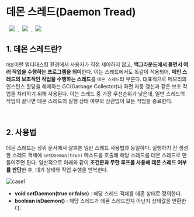 # 데몬 스레드(Daemon Tread)
<a href="http://melonicedlatte.com/">
    <img src="https://img.shields.io/badge/Java-red"
        style="height : auto; margin-left : 8px; margin-right : 8px;"/>
    <img src="https://img.shields.io/badge/Thread-orange"
        style="height : auto; margin-left : 8px; margin-right : 8px;"/>
    <img src="https://img.shields.io/badge/Daemon-yellow"
        style="height : auto; margin-left : 8px; margin-right : 8px;"/>
</a>

## 1. 데몬 스레드란?
`데몬`이란 멀티태스킹 환경에서 사용자가 직접 제어하지 않고, **백그라운드에서 돌면서 여러 작업을 수행하는 프로그램을 의미**한다.
이는 스레드에서도 똑같이 적용되어, **메인 스레드의 보조적인 작업을 수행하는 스레드**를 `데몬 스레드`라 부른다. 대표적으로 메모리의 
인스턴스 할당을 해제하는 GC(Garbage Collector)나 화면 자동 갱신과 같은 보조 작업을 처리하기 위해 사용된다. 이는 스레드 중 
가장 우선순위가 낮은데, 일반 스레드의 작업이 끝나면 데몬 스레드의 실행 상태 여부와 상관없이 모든 작업을 종료한다.

<br>

## 2. 사용법
데몬 스레드는 상위 문서에서 살펴본 일반 스레드 사용법과 동일하다. 실행하기 전 생성한 스레드 객체에 `setDaemon(true)` 메소드를 호출해 
해당 스레드를 데몬 스레드로 만들어주면 된다. 일반적으로 아래와 같이 **조건문과 무한 루프를 사용해 데몬 스레드 여부를 판단**한 후, 대기 
상태와 작업 수행을 반복한다. 

![case1](https://user-images.githubusercontent.com/78818063/178424228-f627d6ca-f441-4af9-ae35-2696355f39f0.png)

* **void setDaemon(true or false)** : 해당 스레드 객체를 데몬 상태로 정의한다.
* **boolean isDaemon()** : 해당 스레드가 데몬 스레드인지 아닌지 상태값을 반환한다.

<br>
